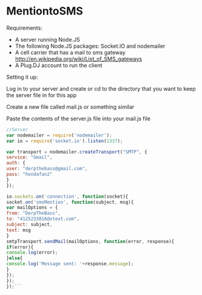 MentiontoSMS
============

Requirements:

- A server running Node.JS
- The following Node.JS packages: Socket.IO and nodemailer
- A cell carrier that has a mail to sms gateway http://en.wikipedia.org/wiki/List_of_SMS_gateways
- A Plug.DJ account to run the client

Setting it up:

Log in to your server and create or cd to the directory that you want to keep the server file in for this app

Create a new file called mail.js or something similar

Paste the contents of the server.js file into your mail.js file
        
```javascript
//Server
var nodemailer = require('nodemailer');
var io = require('socket.io').listen(1337);

var transport = nodemailer.createTransport("SMTP", {
service: "Gmail",
auth: {
user: "derpthebass@gmail.com",
pass: "hondafan2"
}
});

io.sockets.on('connection', function(socket){
socket.on('smsMention', function(subject, msg){
var mailOptions = {
from: "DerpTheBass",
to: "4125233816@vtext.com",
subject: subject,
text: msg
}
smtpTransport.sendMail(mailOptions, function(error, response){
if(error){
console.log(error);
}else{
console.log('Message sent: '+response.message);
}
});
});
});```
